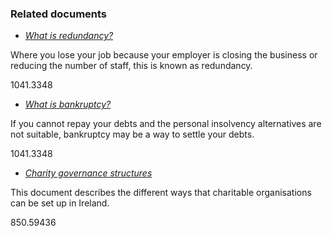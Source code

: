 ###  Related documents

  * [ _What is redundancy?_ ](/en/employment/unemployment-and-redundancy/redundancy/what-is-redundancy/)

Where you lose your job because your employer is closing the business or
reducing the number of staff, this is known as redundancy.

1041.3348

  * [ _What is bankruptcy?_ ](/en/money-and-tax/personal-finance/debt/personal-insolvency/what-is-bankruptcy/)

If you cannot repay your debts and the personal insolvency alternatives are
not suitable, bankruptcy may be a way to settle your debts.

1041.3348

  * [ _Charity governance structures_ ](/en/government-in-ireland/charities/charity-governance-structures/)

This document describes the different ways that charitable organisations can
be set up in Ireland.

850.59436
